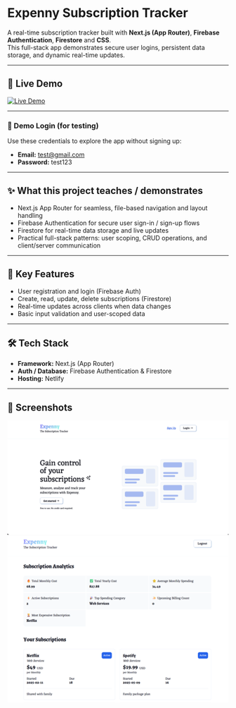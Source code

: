 # Expenny Subscription Tracker

A real-time subscription tracker built with **Next.js (App Router)**, **Firebase Authentication**, **Firestore** and **CSS**.  
This full-stack app demonstrates secure user logins, persistent data storage, and dynamic real-time updates.

---

## 🚀 Live Demo

<a href="https://expennytracker.netlify.app/" target="_blank">
  <img src="https://img.shields.io/badge/Live%20App-Visit-brightgreen?style=for-the-badge&logo=netlify" alt="Live Demo">
</a>

---

### 🔐 Demo Login (for testing)
Use these credentials to explore the app without signing up:

- **Email:** test@gmail.com  
- **Password:** test123  

---

## ✨ What this project teaches / demonstrates
- Next.js App Router for seamless, file-based navigation and layout handling  
- Firebase Authentication for secure user sign-in / sign-up flows  
- Firestore for real-time data storage and live updates  
- Practical full-stack patterns: user scoping, CRUD operations, and client/server communication

---

## 🔑 Key Features
- User registration and login (Firebase Auth)  
- Create, read, update, delete subscriptions (Firestore)  
- Real-time updates across clients when data changes  
- Basic input validation and user-scoped data

---

## 🛠 Tech Stack
- **Framework:** Next.js (App Router)  
- **Auth / Database:** Firebase Authentication & Firestore   
- **Hosting:** Netlify

---

## 📸 Screenshots

![Expenny Screenshot](https://raw.githubusercontent.com/PraveenSharrma/Expenny/main/screenshots/expenny.png)
![Expenny Screenshot 2](https://raw.githubusercontent.com/PraveenSharrma/Expenny/main/screenshots/expenny2.png)



